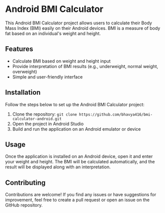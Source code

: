# Android BMI Calculator

This Android BMI Calculator project allows users to calculate their Body Mass Index (BMI) easily on their Android devices. BMI is a measure of body fat based on an individual's weight and height.

## Features
- Calculate BMI based on weight and height input
- Provide interpretation of BMI results (e.g., underweight, normal weight, overweight)
- Simple and user-friendly interface

## Installation
Follow the steps below to set up the Android BMI Calculator project:
1. Clone the repository: `git clone https://github.com/bhavya416/bmi-calculator-android.git`
2. Open the project in Android Studio
3. Build and run the application on an Android emulator or device

## Usage
Once the application is installed on an Android device, open it and enter your weight and height. The BMI will be calculated automatically, and the result will be displayed along with an interpretation.

## Contributing
Contributions are welcome! If you find any issues or have suggestions for improvement, feel free to create a pull request or open an issue on the GitHub repository.

